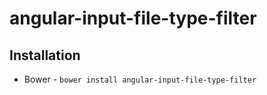 # angular-input-file-type-filter

Installation
-------------
 - Bower -  `bower install angular-input-file-type-filter`
